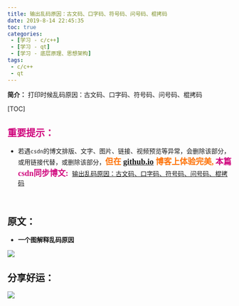 ```yaml
---
title: 输出乱码原因：古文码、口字码、符号码、问号码、棍拷码
date: 2019-8-14 22:45:35
toc: true
categories: 
 - [学习 - c/c++]
 - [学习 - qt]
 - [学习 - 底层原理、思想架构]
tags: 
 - c/c++
 - qt
---
```




**简介：**  打印时候乱码原因：古文码、口字码、符号码、问号码、棍拷码

<!-- more -->

[TOC]

## <font color=#D0087E  face="幼圆">重要提示：</font>

- 若遇`csdn`的博文排版、文字、图片、链接、视频预览等异常，会删除该部分，或用链接代替，或删除该部分，<font color=#FE7207 size=4 face="幼圆">**但在   [github.io](https://touwoyimuli.github.io/) 博客上体验完美,**</font>  <font color=#D0087E  size=4 face="幼圆">**本篇csdn同步博文:** </font> [输出乱码原因：古文码、口字码、符号码、问号码、棍拷码](https://blog.csdn.net/qq_33154343/article/details/99617767)

<br>

## 原文：

- **一个图解释乱码原因**

<img src="https://raw.githubusercontent.com/touwoyimuli/FigureBed/master/img/20190814224129.png"/>

## 分享好运：



![](https://raw.githubusercontent.com/touwoyimuli/FigureBed/master/img/20190719175818.png)
